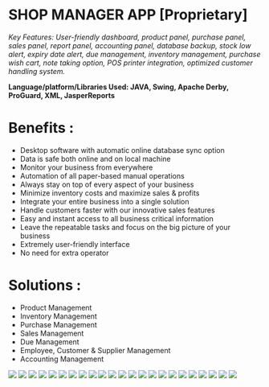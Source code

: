 # SHOP MANAGER APP [Proprietary]

*Key Features: User-friendly dashboard, product panel, purchase panel, sales panel, report panel, accounting
panel, database backup, stock low alert, expiry date alert, due management, inventory management, purchase
wish cart, note taking option, POS printer integration, optimized customer handling system.*

**Language/platform/Libraries Used: JAVA, Swing, Apache Derby, ProGuard, XML, JasperReports**

# Benefits :
- Desktop software with automatic online database sync option
- Data is safe both online and on local machine
- Monitor your business from everywhere
- Automation of all paper-based manual operations
- Always stay on top of every aspect of your business
- Minimize inventory costs and maximize sales & profits
- Integrate your entire business into a single solution
- Handle customers faster with our innovative sales features
- Easy and instant access to all business critical information
- Leave the repeatable tasks and focus on the big picture of your business
- Extremely user-friendly interface
- No need for extra operator


# Solutions :
- Product Management
- Inventory Management
- Purchase Management
- Sales Management
- Due Management
- Employee, Customer & Supplier Management
- Accounting Management

![](/images/1.png) ![](/images/2.png)
![](/images/3.png) ![](/images/4.png)
![](/images/5.png) ![](/images/6.png)
![](/images/7.png) ![](/images/8.png)
![](/images/9.png) ![](/images/10.png)
![](/images/11.png) ![](/images/12.png)
![](/images/13.png) ![](/images/14.png)
![](/images/15.png) ![](/images/16.png)
![](/images/17.png) ![](/images/18.png)
![](/images/19.png) ![](/images/20.png)
![](/images/21.png) ![](/images/22.png)
![](/images/23.png)
